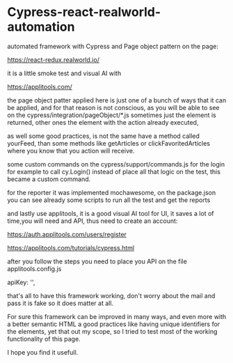 # Cypress-react-realworld-automation
automated framework with Cypress and Page object pattern on the page:

https://react-redux.realworld.io/

it is a little smoke test and visual AI with

 https://applitools.com/

the page object patter applied here is just one of a bunch of ways that it can be applied, and for that reason is not conscious, as you will be able to see on the cypress/integration/pageObject/*.js sometimes just the element is returned, other ones the element with the action already executed, 

as well some good practices, is not the same have a method called yourFeed, than some methods like getArticles or clickFavoritedArticles where you know that you action will receive.

some custom commands on the cypress/support/commands.js for the login for example to call cy.Login() instead of place all that logic on the test, this became a custom command.

for the reporter it was implemented mochawesome, on the package.json you can see already some scripts to run all the test and get the reports

and lastly use applitools, it is a good visual AI tool for UI, it saves a lot of time,you will need and API, thus need to create an account:

https://auth.applitools.com/users/register

https://applitools.com/tutorials/cypress.html

after you follow the steps you need to place you API  on the file applitools.config.js 

apiKey: '',

that's all to have this framework working, don't worry about the mail and pass it is fake so it does matter at all.

For sure this framework can be improved in many ways, and even more with a better semantic HTML a good practices like having unique identifiers for the elements, yet that out my scope, so I tried to test most of the working functionality of this page. 

I hope you find it usefull.
